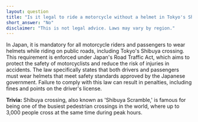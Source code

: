 ```yaml
---
layout: question
title: "Is it legal to ride a motorcycle without a helmet in Tokyo's Shibuya crossing?"
short_answer: "No"
disclaimer: "This is not legal advice. Laws may vary by region."
---
```


In Japan, it is mandatory for all motorcycle riders and passengers to wear helmets while riding on public roads, including Tokyo's Shibuya crossing. This requirement is enforced under Japan's Road Traffic Act, which aims to protect the safety of motorcyclists and reduce the risk of injuries in accidents. The law specifically states that both drivers and passengers must wear helmets that meet safety standards approved by the Japanese government. Failure to comply with this law can result in penalties, including fines and points on the driver's license.

**Trivia:** Shibuya crossing, also known as 'Shibuya Scramble,' is famous for being one of the busiest pedestrian crossings in the world, where up to 3,000 people cross at the same time during peak hours.

